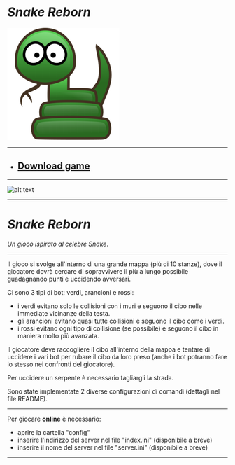 
# *Snake Reborn* 

![alt text](https://github.com/Luke460/Snake-Reborn/blob/master/Snake_Reborn_Icon.png)

---

* ## [Download game](https://github.com/Luke460/Snake-Reborn/releases)

---

![alt text](https://github.com/Luke460/Snake-Reborn/blob/master/demo.giff)

---

# *Snake Reborn* 
*Un gioco ispirato al celebre Snake*.

---

Il gioco si svolge all'interno di una grande mappa (più di 10 stanze), dove il giocatore dovrà cercare di sopravvivere il più a lungo possibile guadagnando punti e uccidendo avversari.

Ci sono 3 tipi di bot: verdi, arancioni e rossi:

 * i verdi evitano solo le collisioni con i muri e seguono il cibo nelle immediate vicinanze della testa.
 * gli arancioni evitano quasi tutte collisioni e seguono il cibo come i verdi.
 * i rossi evitano ogni tipo di collisione (se possibile) e seguono il cibo in maniera molto più avanzata.

Il giocatore deve raccogliere il cibo all'interno della mappa e tentare di uccidere i vari bot per rubare il cibo da loro preso (anche i bot potranno fare lo stesso nei confronti del giocatore).

Per uccidere un serpente è necessario tagliargli la strada.

Sono state implementate 2 diverse configurazioni di comandi (dettagli nel file README).

---

Per giocare **online** è necessario:

   * aprire la cartella "config"
   * inserire l'indirizzo del server nel file "index.ini" (disponibile a breve)
   * inserire il nome del server nel file "server.ini" (disponibile a breve)

---
